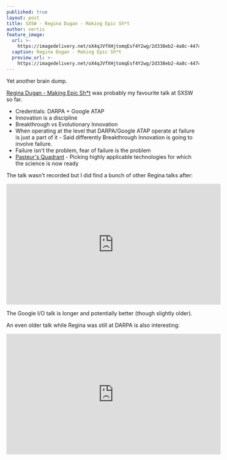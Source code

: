 ```yaml
---
published: true
layout: post
title: SXSW - Regina Dugan - Making Epic Sh*t
author: vertis
feature_image:
  url: >-
    https://imagedelivery.net/oX4qJVfXHjtomqEsf4Y2wg/2d338eb2-4a8c-447c-c733-782127bdd800/w=800
  caption: Regina Dugan - Making Epic Sh*t
  preview_url: >-
    https://imagedelivery.net/oX4qJVfXHjtomqEsf4Y2wg/2d338eb2-4a8c-447c-c733-782127bdd800/w=450
---
```



Yet another brain dump.

[Regina Dugan - Making Epic Sh*t](http://schedule.sxsw.com/2016/events/event_PP91545) was probably my favourite talk at SXSW so far.

  - Credentials: DARPA + Google ATAP
  - Innovation is a discipline
  - Breakthrough vs Evolutionary Innovation
  - When operating at the level that DARPA/Google ATAP operate at failure is just a part of it - Said differently Breakthrough Innovation is going to involve failure.
  - Failure isn't the problem, fear of failure is the problem
  - [Pasteur's Quadrant](https://en.wikipedia.org/wiki/Pasteur's_quadrant) - Picking highly applicable technologies for which the science is now ready

The talk wasn't recorded but I did find a bunch of other Regina talks after:

<iframe width="560" height="315" src="https://www.youtube.com/embed/mpbWQbkl8_g" frameborder="0" allowfullscreen></iframe>

The Google I/O talk is longer and potentially better (though slightly older).

An even older talk while Regina was still at DARPA is also interesting:

<iframe width="560" height="315" src="https://www.youtube.com/embed/V_LurJfOSiA" frameborder="0" allowfullscreen></iframe>
